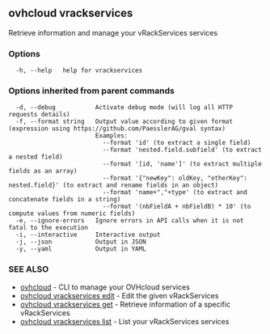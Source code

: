 ## ovhcloud vrackservices

Retrieve information and manage your vRackServices services

### Options

```
  -h, --help   help for vrackservices
```

### Options inherited from parent commands

```
  -d, --debug           Activate debug mode (will log all HTTP requests details)
  -f, --format string   Output value according to given format (expression using https://github.com/PaesslerAG/gval syntax)
                        Examples:
                          --format 'id' (to extract a single field)
                          --format 'nested.field.subfield' (to extract a nested field)
                          --format '[id, 'name']' (to extract multiple fields as an array)
                          --format '{"newKey": oldKey, "otherKey": nested.field}' (to extract and rename fields in an object)
                          --format 'name+","+type' (to extract and concatenate fields in a string)
                          --format '(nbFieldA + nbFieldB) * 10' (to compute values from numeric fields)
  -e, --ignore-errors   Ignore errors in API calls when it is not fatal to the execution
  -i, --interactive     Interactive output
  -j, --json            Output in JSON
  -y, --yaml            Output in YAML
```

### SEE ALSO

* [ovhcloud](ovhcloud.md)	 - CLI to manage your OVHcloud services
* [ovhcloud vrackservices edit](ovhcloud_vrackservices_edit.md)	 - Edit the given vRackServices
* [ovhcloud vrackservices get](ovhcloud_vrackservices_get.md)	 - Retrieve information of a specific vRackServices
* [ovhcloud vrackservices list](ovhcloud_vrackservices_list.md)	 - List your vRackServices services

